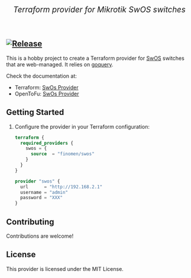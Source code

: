 <p align="center" style="font-size: 1.5em;">
    <em>Terraform provider for Mikrotik SwOS switches</em>
</p><br>

[![Release](https://github.com/finomen/terraform-provider-swos/actions/workflows/release.yml/badge.svg)](https://github.com/finomen/terraform-provider-swos/actions/workflows/release.yml)
---

This is a hobby project to create a Terraform provider for [SwOS](https://help.mikrotik.com/docs/spaces/SWOS/pages/328415/SwOS) switches that are web-managed. It relies on [goquery](https://github.com/finomen/swos-client).

Check the documentation at:

- Terraform: [SwOs Provider](https://registry.terraform.io/providers/finomen/swos)
- OpenToFu: [SwOs Provider](https://search.opentofu.org/provider/finomen/swos)


## Getting Started

1.  Configure the provider in your Terraform configuration:

    ```terraform
    terraform {
      required_providers {
        swos = {
          source  = "finomen/swos"
        }
      }
    }

    provider "swos" {
      url      = "http://192.168.2.1"
      username = "admin"
      password = "XXX"
    }
    ```

## Contributing

Contributions are welcome!

## License

This provider is licensed under the MIT License.